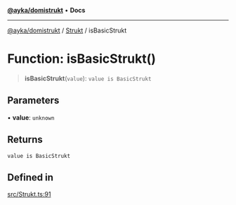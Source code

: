 [**@ayka/domistrukt**](../../../README.md) • **Docs**

***

[@ayka/domistrukt](../../../globals.md) / [Strukt](../README.md) / isBasicStrukt

# Function: isBasicStrukt()

> **isBasicStrukt**(`value`): `value is BasicStrukt`

## Parameters

• **value**: `unknown`

## Returns

`value is BasicStrukt`

## Defined in

[src/Strukt.ts:91](https://github.com/AndreyMork/domistrukt/blob/e424882f37eb3cff2d317c2f62ddcbe7f7556be1/src/Strukt.ts#L91)
